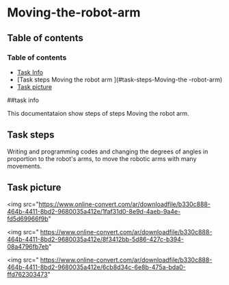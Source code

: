 # Moving-the-robot-arm

## Table of contents

### Table of contents

* [Task Info](#task-info)
* [Task steps Moving the robot arm ](#task-steps-Moving-the -robot-arm)
* [Task picture](#Task-picture)

##task info

This documentataion show steps of steps Moving the robot arm.

## Task steps

Writing and programming codes and changing the degrees of angles in proportion to the robot's arms, to move the robotic arms with many movements.

## Task picture

<img src="https://www.online-convert.com/ar/downloadfile/b330c888-464b-4411-8bd2-9680035a412e/1faf31d0-8e9d-4aeb-9a4e-fd5d69966f9b"
     
     
     
     
 <img src=" https://www.online-convert.com/ar/downloadfile/b330c888-464b-4411-8bd2-9680035a412e/8f3412bb-5d86-427c-b394-08a4796fb7eb"
 
 
 
 <img src=" https://www.online-convert.com/ar/downloadfile/b330c888-464b-4411-8bd2-9680035a412e/6cb8d34c-6e8b-475a-bda0-ffd762303473" 












